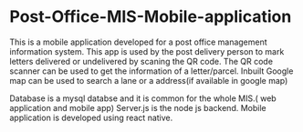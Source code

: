 # Post-Office-MIS-Mobile-application
This is a mobile application developed for a post office management information system. This app is used by the post delivery person to mark letters delivered or undelivered by scaning the QR code. The QR code scanner can be used to get the information of a letter/parcel. Inbuilt Google map can be used to search a lane or a address(if available in google map)

Database is a mysql databse and it is common for the whole MIS.( web application and mobile app) 
Server.js is the node js backend.
Mobile application is developed using react native.
